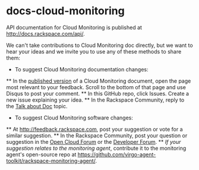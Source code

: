 docs-cloud-monitoring
=====================

API documentation for Cloud Monitoring is published at http://docs.rackspace.com/api/. 

We can't take contributions to Cloud Monitoring doc directly, but we want to hear your ideas and we invite you to use any of these methods to share them: 

* To suggest Cloud Monitoring documentation changes:

** In the [published version](http://docs.rackspace.com/api/) of a Cloud Monitoring document, open the page most relevant to your feedback. Scroll to the bottom of that page and use Disqus to post your comment.
** In this GitHub repo, click Issues. Create a new issue explaining your idea.
** In the Rackspace Community, reply to the [Talk about Doc](https://community.rackspace.com/general/f/34/t/565) topic.

* To suggest Cloud Monitoring software changes:

** At http://feedback.rackspace.com, post your suggestion or vote for a similar suggestion.
** In the Rackspace Community, post your question or suggestion in the [Open Cloud Forum](https://community.rackspace.com/products/f/25.aspx) or the [Developer Forum](https://community.rackspace.com/developers/default.aspx).
** *If your suggestion relates to the monitoring agent*, contribute it to the monitoring agent's open-source repo at https://github.com/virgo-agent-toolkit/rackspace-monitoring-agent/. 
